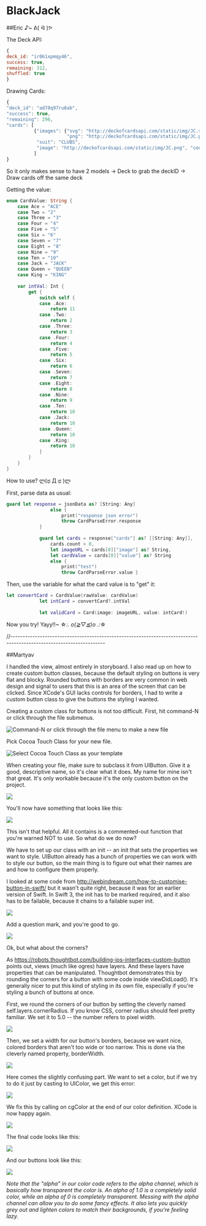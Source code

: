# BlackJack

##Eric ♪~ ᕕ( ᐛ )ᕗ 

The Deck API:
```Javascript
{
deck_id: "ir061xpmqy46",
success: true,
remaining: 312,
shuffled: true
}
```
Drawing Cards:
```Javascript
{
"deck_id": "ad78q97ru8ab",
"success": true,
"remaining": 296,
"cards": [
          {"images": {"svg": "http://deckofcardsapi.com/static/img/JC.svg",
                      "png": "http://deckofcardsapi.com/static/img/JC.png"},
           "suit": "CLUBS",
           "image": "http://deckofcardsapi.com/static/img/JC.png", "code": "JC", "value": "JACK"}
          ]
}
```


So it only makes sense to have 2 models
-> Deck to grab the deckID
-> Draw cards off the same deck
 
 
Getting the value:
```Swift
enum CardValue: String {
    case Ace = "ACE"
    case Two = "2"
    case Three = "3"
    case Four = "4"
    case Five = "5"
    case Six = "6"
    case Seven = "7"
    case Eight = "8"
    case Nine = "9"
    case Ten = "10"
    case Jack = "JACK"
    case Queen = "QUEEN"
    case King = "KING"
    
    var intVal: Int {
        get {
            switch self {
            case .Ace:
                return 11
            case .Two:
                return 2
            case .Three:
                return 3
            case .Four:
                return 4
            case .Five:
                return 5
            case .Six:
                return 6
            case .Seven:
                return 7
            case .Eight:
                return 8
            case .Nine:
                return 9
            case .Ten:
                return 10
            case .Jack:
                return 10
            case .Queen:
                return 10
            case .King:
                return 10
            }
        }
    }
}
```


How to use?  ლ(ಥ Д ಥ )ლ

First, parse data as usual:
```Swift
guard let response = jsonData as? [String: Any]
                else {
                    print("response json error")
                    throw CardParseError.response
            }
            
            guard let cards = response["cards"] as? [[String: Any]],
                cards.count > 0,
                let imageURL = cards[0]["image"] as? String,
                let cardValue = cards[0]["value"] as? String
                else {
                    print("test")
                    throw CardParseError.value }
```

Then, use the variable for what the card value is to "get" it:
```Swift
let convertCard = CardValue(rawValue: cardValue)
            let intCard = convertCard?.intVal
            
            let validCard = Card(image: imageURL, value: intCard!)
```

Now you try! Yayy!!~ ☆*:. o(≧▽≦)o .:*☆


//--------------------------------------------------------------------------------------------------------------------

##Martyav

I handled the view, almost entirely in storyboard. I also read up on how to create custom button classes, because the default styling on buttons is very flat and blocky. Rounded buttons with borders are very common in web design and signal to users that this is an area of the screen that can be clicked. Since XCode's GUI lacks controls for borders, I had to write a custom button class to give the buttons the styling I wanted.

Creating a custom class for buttons is not too difficult. First, hit command-N or click through the file submenus.

![Command-N or click through the file menu to make a new file](https://cloud.githubusercontent.com/assets/19174201/20250202/615afe0c-a9d9-11e6-9f07-8918f726a22a.png)

Pick Cocoa Touch Class for your new file.

![Select Cocoa Touch Class as your template](https://cloud.githubusercontent.com/assets/19174201/20250199/615ab2c6-a9d9-11e6-8669-765fffee6c0d.png)

When creating your file, make sure to subclass it from UIButton. Give it a good, descriptive name, so it's clear what it does. My name for mine isn't that great. It's only workable because it's the only custom button on the project.

![](https://cloud.githubusercontent.com/assets/19174201/20250198/615a574a-a9d9-11e6-9a99-33449f9e35c7.png)

You'll now have something that looks like this:

![](https://cloud.githubusercontent.com/assets/19174201/20250988/faf9d426-a9e2-11e6-8b80-c4636f01efe2.png)

This isn't that helpful. All it contains is a commented-out function that you're warned NOT to use. So what do we do now?

We have to set up our class with an init -- an init that sets the properties we want to style. UIButton already has a bunch of properties we can work with to style our button, so the main thing is to figure out what their names are and how to configure them properly.

I looked at some code from http://webindream.com/how-to-customise-button-in-swift/ but it wasn't quite right, because it was for an earlier version of Swift. In Swift 3, the init has to be marked required, and it also has to be failable, because it chains to a failable super init.

![](https://cloud.githubusercontent.com/assets/19174201/20250473/2874b30e-a9dd-11e6-8931-acda2ef0619f.png)

Add a question mark, and you're good to go.

![](https://cloud.githubusercontent.com/assets/19174201/20250484/42027464-a9dd-11e6-8ebc-add449004b6a.png)

Ok, but what about the corners?

As https://robots.thoughtbot.com/building-ios-interfaces-custom-button points out, views (much like ogres) have layers. And these layers have properties that can be manipulated. Thoughtbot demonstrates this by rounding the corners for a button with some code inside viewDidLoad(). It's generally nicer to put this kind of styling in its own file, especially if you're styling a bunch of buttons at once.

First, we round the corners of our button by setting the cleverly named self.layers.cornerRadius. If you know CSS, corner radius should feel pretty familiar. We set it to 5.0 -- the number refers to pixel width.  

![](https://cloud.githubusercontent.com/assets/19174201/20250630/b6cab184-a9de-11e6-90ad-f3d3c18ff2cf.png)

Then, we set a width for our button's borders, because we want nice, colored borders that aren't too wide or too narrow. This is done via the cleverly named property, borderWidth.

![](https://cloud.githubusercontent.com/assets/19174201/20250680/55675bd0-a9df-11e6-8c5b-aae3f6982a1e.png)

Here comes the slightly confusing part. We want to set a color, but if we try to do it just by casting to UIColor, we get this error:

![](https://cloud.githubusercontent.com/assets/19174201/20250741/06b4c896-a9e0-11e6-9422-3e873e6767fc.png)

We fix this by calling on cgColor at the end of our color definition. XCode is now happy again.

![](https://cloud.githubusercontent.com/assets/19174201/20250628/b6c98fd4-a9de-11e6-9748-acf667d4cab6.png)

The final code looks like this:

![](https://cloud.githubusercontent.com/assets/19174201/20250197/615708f6-a9d9-11e6-9f2c-1738210b5706.png)

And our buttons look like this:

![](https://cloud.githubusercontent.com/assets/19174201/20250779/6ab87202-a9e0-11e6-91e4-512e001e6ac9.png)

*Note that the "alpha" in our color code refers to the alpha channel, which is basically how transparent the color is. An alpha of 1.0 is a completely solid color, while an alpha of 0 is completely transparent. Messing with the alpha channel can allow you to do some fancy effects. It also lets you quickly grey out and lighten colors to match their backgrounds, if you're feeling lazy.*

